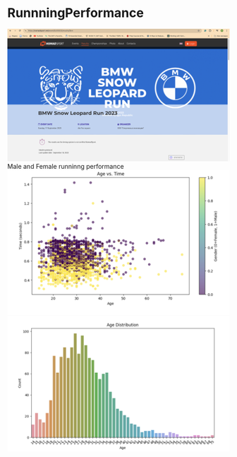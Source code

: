 # RunnningPerformance
![Alt Text](images/runLeopard.png)
Male and Female runninng performance
![Alt Text](images/performance.png)
![Alt Text](images/age.png)
